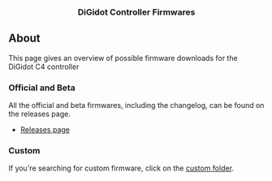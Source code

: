<div align="center">

  <h3 align="center">DiGidot Controller Firmwares</h3>
</div>

## About 
This page gives an overview of possible firmware downloads for the DiGidot C4 controller


### Official and Beta
All the official and beta firmwares, including the changelog, can be found on the releases page.

* [Releases page](https://github.com/Dennis-DiGidotTechnologiesBV/c4/releases)

### Custom
If you're searching for custom firmware, click on the [custom folder](https://github.com/Dennis-DiGidotTechnologiesBV/c4/tree/master/firmware/custom).

